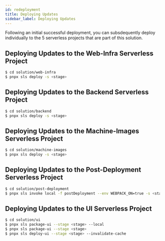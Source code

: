 ```yaml
---
id: redeployment
title: Deploying Updates
sidebar_label: Deploying Updates
---
```


Following an initial successful deployment, you can subsdequently deploy individually to the 5 serverless projects that are part of this solution.

## Deploying Updates to the Web-Infra Serverless Project

```bash
$ cd solution/web-infra
$ pnpx sls deploy -s <stage>
```

## Deploying Updates to the Backend Serverless Project

```bash
$ cd solution/backend
$ pnpx sls deploy -s <stage>
```

## Deploying Updates to the Machine-Images Serverless Project

```bash
$ cd solution/machine-images
$ pnpx sls deploy -s <stage>
```

## Deploying Updates to the Post-Deployment Serverless Project

```bash
$ cd solution/post-deployment
$ pnpx sls invoke local -f postDeployment --env WEBPACK_ON=true -s <stage>
```

## Deploying Updates to the UI Serverless Project

```bash
$ cd solution/ui
$ pnpx sls package-ui --stage <stage> --local
$ pnpx sls package-ui --stage <stage>
$ pnpx sls deploy-ui --stage <stage> --invalidate-cache
```
